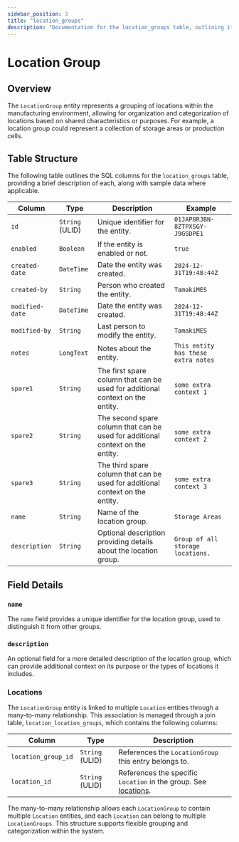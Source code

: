```yaml
---
sidebar_position: 3
title: "location_groups"
description: "Documentation for the location_groups table, outlining its columns and structure."
---
```


# Location Group

## Overview

The `LocationGroup` entity represents a grouping of locations within the manufacturing environment, allowing for
organization and categorization of locations based on shared characteristics or purposes. For example, a location group
could represent a collection of storage areas or production cells.

## Table Structure

The following table outlines the SQL columns for the `location_groups` table, providing a brief description of each,
along with sample data where applicable.

| Column          | Type            | Description                                                                                          | Example                           |
|-----------------|-----------------|------------------------------------------------------------------------------------------------------|-----------------------------------|
| `id`            | `String` (ULID) | Unique identifier for the entity.                                                                    | `01JAP8RJBN-8ZTPXSGY-J9GSDPE1`    |
| `enabled`       | `Boolean`       | If the entity is enabled or not.                                                                     | `true`                            |
| `created-date`  | `DateTime`      | Date the entity was created.                                                                         | `2024-12-31T19:48:44Z`            |
| `created-by`    | `String`        | Person who created the entity.                                                                       | `TamakiMES`                       |
| `modified-date` | `DateTime`      | Date the entity was created.                                                                         | `2024-12-31T19:48:44Z`            |
| `modified-by`   | `String`        | Last person to modify the entity.                                                                    | `TamakiMES`                       |
| `notes`         | `LongText`      | Notes about the entity.                                                                              | `This entity has these extra notes`  |
| `spare1`        | `String`        | The first spare column that can be used for additional context on the entity.                        | `some extra context 1`            |
| `spare2`        | `String`        | The second spare column that can be used for additional context on the entity.                       | `some extra context 2`            |
| `spare3`        | `String`        | The third spare column that can be used for additional context on the entity.                        | `some extra context 3`            |
| `name`          | `String`        | Name of the location group.                                                                          | `Storage Areas`                   |
| `description`   | `String`        | Optional description providing details about the location group.                                     | `Group of all storage locations.` |

## Field Details

### `name`

The `name` field provides a unique identifier for the location group, used to distinguish it from other groups.

### `description`

An optional field for a more detailed description of the location group, which can provide additional context on its
purpose or the types of locations it includes.

### Locations

The `LocationGroup` entity is linked to multiple `Location` entities through a many-to-many relationship. This
association is managed through a join table, `location_location_groups`, which contains the following columns:

| Column              | Type            | Description                                                                     |
|---------------------|-----------------|---------------------------------------------------------------------------------|
| `location_group_id` | `String` (ULID) | References the `LocationGroup` this entry belongs to.                           |
| `location_id`       | `String` (ULID) | References the specific `Location` in the group. See [locations](location). |

The many-to-many relationship allows each `LocationGroup` to contain multiple `Location` entities, and each `Location`
can belong to multiple `LocationGroups`. This structure supports flexible grouping and categorization within the system.